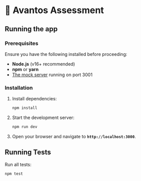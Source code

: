 # 📌 Avantos Assessment

## Running the app

### Prerequisites
Ensure you have the following installed before proceeding:
- **Node.js** (v16+ recommended)
- **npm** or **yarn**
-  [The mock server](https://github.com/mosaic-avantos/frontendchallengeserver) running on port 3001
### Installation

1. Install dependencies:
   ```sh
   npm install
   ```
2. Start the development server:
   ```sh
   npm run dev
   ```
3. Open your browser and navigate to **`http://localhost:3000`**.

## Running Tests
Run all tests:
```sh
npm test
```

